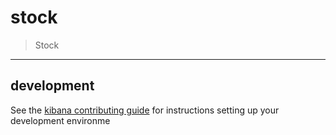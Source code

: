 # stock

> Stock

---

## development

See the [kibana contributing guide](https://github.com/elastic/kibana/blob/master/CONTRIBUTING.md) for instructions setting up your development environme